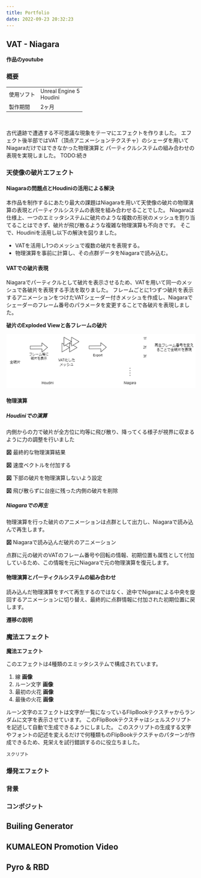 ```yaml
---
title: Portfolio
date: 2022-09-23 20:32:23
---
```


## VAT - Niagara
**作品のyoutube**

### 概要
<table>
<tr>
    <td>使用ソフト</td>
    <td>Unreal Engine 5<br>Houdini</td>
</tr>
<tr>
    <td>製作期間</td>
    <td>2ヶ月</td>
</tr>
</table>
<br>

古代遺跡で遭遇する不可思議な現象をテーマにエフェクトを作りました。
エフェクト後半部ではVAT（頂点アニメーションテクスチャ）のシェーダを用いてNiagaraだけではできなかった物理演算と
パーティクルシステムの組み合わせの表現を実現しました。
TODO:続き

### 天使像の破片エフェクト

#### Niagaraの問題点とHoudiniの活用による解決

本作品を制作するにあたり最大の課題はNiagaraを用いて天使像の破片の物理演算の表現とパーティクルシステムの表現を組み合わせることでした。
Niagaraは仕様上、一つのエミッタシステムに破片のような複数の形状のメッシュを割り当てることはできず、破片が飛び散るような複雑な物理演算も不向きです。
そこで、Houdiniを活用し以下の解決を図りました。
- VATを活用し1つのメッシュで複数の破片を表現する。
- 物理演算を事前に計算し、その点群データをNiagaraで読み込む。

#### VATでの破片表現

Niagaraでパーティクルとして破片を表示させるため、VATを用いて同一のメッシュで各破片を表現する手法を取りました。
フレームごとに1つずつ破片を表示するアニメーションをつけたVATシェーダー付きメッシュを作成し、Niagaraでシェーダーのフレーム番号のパラメータを変更することで各破片を表現しました。

**破片のExploded Viewと各フレームの破片**

![破片VATの説明](images/pieces-niagara.drawio.png)


#### 物理演算

##### Houdiniでの演算

内側からの力で破片が全方位に均等に飛び散り、降ってくる様子が視界に収まるように力の調整を行いました

**図**
最終的な物理演算結果

**図**
速度ベクトルを付加する

**図**
下部の破片を物理演算しないよう設定

**図**
飛び散らずに台座に残った内側の破片を削除

##### Niagaraでの再生

物理演算を行った破片のアニメーションは点群として出力し、Niagaraで読み込んで再生します。

**図**
Niagaraで読み込んだ破片のアニメーション

点群に元の破片のVATのフレーム番号や回転の情報、初期位置も属性として付加しているため、この情報を元にNiagaraで元の物理演算を復元します。

#### 物理演算とパーティクルシステムの組み合わせ

読み込んだ物理演算をすべて再生するのではなく、途中でNigaraによる中央を旋回するアニメーションに切り替え、最終的に点群情報に付加された初期位置に戻します。

**遷移の説明**

### 魔法エフェクト

**魔法エフェクト**

このエフェクトは4種類のエミッタシステムで構成されています。

1. 線
**画像**
2. ルーン文字
**画像**
3. 最初の火花
**画像**
4. 最後の火花
**画像**

ルーン文字のエフェクトは文字が一覧になっているFlipBookテクスチャからランダムに文字を表示させています。
このFlipBookテクスチャはシェルスクリプトを記述して自動で生成できるようにしました。
このスクリプトの生成する文字やフォントの記述を変えるだけで何種類ものFlipBookテクスチャのパターンが作成できるため、見栄えを試行錯誤するのに役立ちました。

```bash
スクリプト
```


### 爆発エフェクト

### 背景

### コンポジット

## Builing Generator


## KUMALEON Promotion Video


## Pyro & RBD